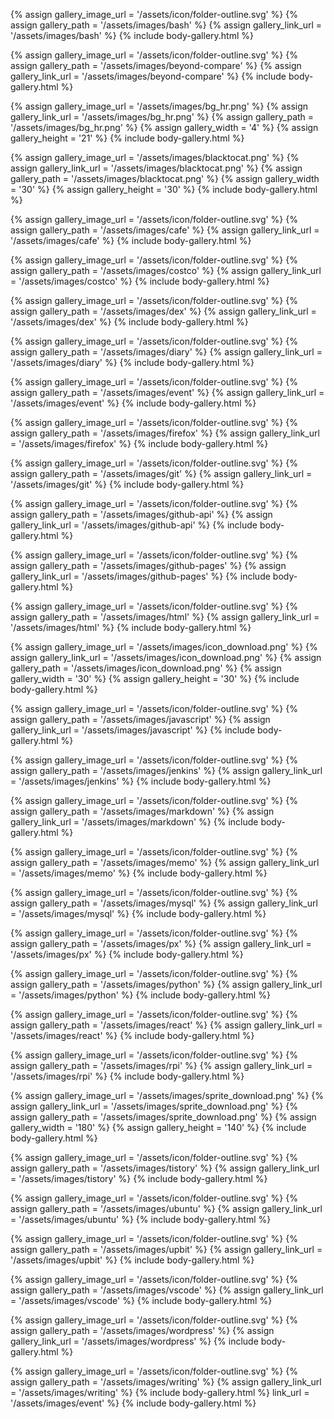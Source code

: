 
{% assign gallery_image_url = '/assets/icon/folder-outline.svg' %}
{% assign gallery_path = '/assets/images/bash' %}
{% assign gallery_link_url = '/assets/images/bash' %}
{% include body-gallery.html %}

{% assign gallery_image_url = '/assets/icon/folder-outline.svg' %}
{% assign gallery_path = '/assets/images/beyond-compare' %}
{% assign gallery_link_url = '/assets/images/beyond-compare' %}
{% include body-gallery.html %}

{% assign gallery_image_url = '/assets/images/bg_hr.png' %}
{% assign gallery_link_url = '/assets/images/bg_hr.png' %}
{% assign gallery_path = '/assets/images/bg_hr.png' %}
{% assign gallery_width = '4'  %}
{% assign gallery_height = '21'  %}
{% include body-gallery.html %}

{% assign gallery_image_url = '/assets/images/blacktocat.png' %}
{% assign gallery_link_url = '/assets/images/blacktocat.png' %}
{% assign gallery_path = '/assets/images/blacktocat.png' %}
{% assign gallery_width = '30'  %}
{% assign gallery_height = '30'  %}
{% include body-gallery.html %}

{% assign gallery_image_url = '/assets/icon/folder-outline.svg' %}
{% assign gallery_path = '/assets/images/cafe' %}
{% assign gallery_link_url = '/assets/images/cafe' %}
{% include body-gallery.html %}

{% assign gallery_image_url = '/assets/icon/folder-outline.svg' %}
{% assign gallery_path = '/assets/images/costco' %}
{% assign gallery_link_url = '/assets/images/costco' %}
{% include body-gallery.html %}

{% assign gallery_image_url = '/assets/icon/folder-outline.svg' %}
{% assign gallery_path = '/assets/images/dex' %}
{% assign gallery_link_url = '/assets/images/dex' %}
{% include body-gallery.html %}

{% assign gallery_image_url = '/assets/icon/folder-outline.svg' %}
{% assign gallery_path = '/assets/images/diary' %}
{% assign gallery_link_url = '/assets/images/diary' %}
{% include body-gallery.html %}

{% assign gallery_image_url = '/assets/icon/folder-outline.svg' %}
{% assign gallery_path = '/assets/images/event' %}
{% assign gallery_link_url = '/assets/images/event' %}
{% include body-gallery.html %}

{% assign gallery_image_url = '/assets/icon/folder-outline.svg' %}
{% assign gallery_path = '/assets/images/firefox' %}
{% assign gallery_link_url = '/assets/images/firefox' %}
{% include body-gallery.html %}

{% assign gallery_image_url = '/assets/icon/folder-outline.svg' %}
{% assign gallery_path = '/assets/images/git' %}
{% assign gallery_link_url = '/assets/images/git' %}
{% include body-gallery.html %}

{% assign gallery_image_url = '/assets/icon/folder-outline.svg' %}
{% assign gallery_path = '/assets/images/github-api' %}
{% assign gallery_link_url = '/assets/images/github-api' %}
{% include body-gallery.html %}

{% assign gallery_image_url = '/assets/icon/folder-outline.svg' %}
{% assign gallery_path = '/assets/images/github-pages' %}
{% assign gallery_link_url = '/assets/images/github-pages' %}
{% include body-gallery.html %}

{% assign gallery_image_url = '/assets/icon/folder-outline.svg' %}
{% assign gallery_path = '/assets/images/html' %}
{% assign gallery_link_url = '/assets/images/html' %}
{% include body-gallery.html %}

{% assign gallery_image_url = '/assets/images/icon_download.png' %}
{% assign gallery_link_url = '/assets/images/icon_download.png' %}
{% assign gallery_path = '/assets/images/icon_download.png' %}
{% assign gallery_width = '30'  %}
{% assign gallery_height = '30'  %}
{% include body-gallery.html %}

{% assign gallery_image_url = '/assets/icon/folder-outline.svg' %}
{% assign gallery_path = '/assets/images/javascript' %}
{% assign gallery_link_url = '/assets/images/javascript' %}
{% include body-gallery.html %}

{% assign gallery_image_url = '/assets/icon/folder-outline.svg' %}
{% assign gallery_path = '/assets/images/jenkins' %}
{% assign gallery_link_url = '/assets/images/jenkins' %}
{% include body-gallery.html %}

{% assign gallery_image_url = '/assets/icon/folder-outline.svg' %}
{% assign gallery_path = '/assets/images/markdown' %}
{% assign gallery_link_url = '/assets/images/markdown' %}
{% include body-gallery.html %}

{% assign gallery_image_url = '/assets/icon/folder-outline.svg' %}
{% assign gallery_path = '/assets/images/memo' %}
{% assign gallery_link_url = '/assets/images/memo' %}
{% include body-gallery.html %}

{% assign gallery_image_url = '/assets/icon/folder-outline.svg' %}
{% assign gallery_path = '/assets/images/mysql' %}
{% assign gallery_link_url = '/assets/images/mysql' %}
{% include body-gallery.html %}

{% assign gallery_image_url = '/assets/icon/folder-outline.svg' %}
{% assign gallery_path = '/assets/images/px' %}
{% assign gallery_link_url = '/assets/images/px' %}
{% include body-gallery.html %}

{% assign gallery_image_url = '/assets/icon/folder-outline.svg' %}
{% assign gallery_path = '/assets/images/python' %}
{% assign gallery_link_url = '/assets/images/python' %}
{% include body-gallery.html %}

{% assign gallery_image_url = '/assets/icon/folder-outline.svg' %}
{% assign gallery_path = '/assets/images/react' %}
{% assign gallery_link_url = '/assets/images/react' %}
{% include body-gallery.html %}

{% assign gallery_image_url = '/assets/icon/folder-outline.svg' %}
{% assign gallery_path = '/assets/images/rpi' %}
{% assign gallery_link_url = '/assets/images/rpi' %}
{% include body-gallery.html %}

{% assign gallery_image_url = '/assets/images/sprite_download.png' %}
{% assign gallery_link_url = '/assets/images/sprite_download.png' %}
{% assign gallery_path = '/assets/images/sprite_download.png' %}
{% assign gallery_width = '180'  %}
{% assign gallery_height = '140'  %}
{% include body-gallery.html %}

{% assign gallery_image_url = '/assets/icon/folder-outline.svg' %}
{% assign gallery_path = '/assets/images/tistory' %}
{% assign gallery_link_url = '/assets/images/tistory' %}
{% include body-gallery.html %}

{% assign gallery_image_url = '/assets/icon/folder-outline.svg' %}
{% assign gallery_path = '/assets/images/ubuntu' %}
{% assign gallery_link_url = '/assets/images/ubuntu' %}
{% include body-gallery.html %}

{% assign gallery_image_url = '/assets/icon/folder-outline.svg' %}
{% assign gallery_path = '/assets/images/upbit' %}
{% assign gallery_link_url = '/assets/images/upbit' %}
{% include body-gallery.html %}

{% assign gallery_image_url = '/assets/icon/folder-outline.svg' %}
{% assign gallery_path = '/assets/images/vscode' %}
{% assign gallery_link_url = '/assets/images/vscode' %}
{% include body-gallery.html %}

{% assign gallery_image_url = '/assets/icon/folder-outline.svg' %}
{% assign gallery_path = '/assets/images/wordpress' %}
{% assign gallery_link_url = '/assets/images/wordpress' %}
{% include body-gallery.html %}

{% assign gallery_image_url = '/assets/icon/folder-outline.svg' %}
{% assign gallery_path = '/assets/images/writing' %}
{% assign gallery_link_url = '/assets/images/writing' %}
{% include body-gallery.html %}
link_url = '/assets/images/event' %}
{% include body-gallery.html %}
